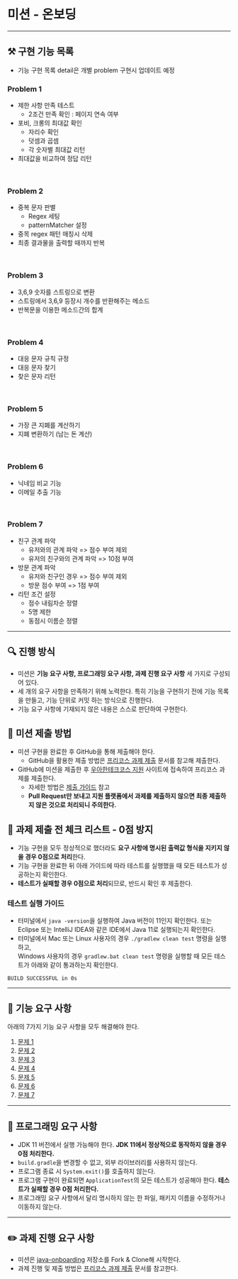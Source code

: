 # 미션 - 온보딩
---
## ⚒ 구현 기능 목록 
- 기능 구현 목록 detail은 개별 problem 구현시 업데이트 예정

### Problem 1
+ 제한 사항 만족 테스트 
    - 2조건 만족 확인 : 페이지 연속 여부 
+ 포비, 크롱의 최대값 확인
  - 자리수 확인 
  - 덧셈과 곱셈 
  - 각 숫자별 최대값 리턴 
+ 최대값을 비교하여 정답 리턴

<br>

### Problem 2
+ 중복 문자 판별
    - Regex 세팅 
    - patternMatcher 설정 
+ 중목 regex 패턴 매칭시 삭제
+ 최종 결과물을 출력할 때까지 반복

<br>

### Problem 3
+ 3,6,9 숫자를 스트링으로 변환 
+ 스트링에서 3,6,9 등장시 개수를 반환해주는 메소드
+ 반복문을 이용한 메소드간의 합계 

<br>

### Problem 4
+ 대응 문자 규칙 규정 
+ 대응 문자 찾기 
+ 찾은 문자 리턴 

<br>

### Problem 5 
+ 가장 큰 지폐를 계산하기 
+ 지폐 변환하기 (남는 돈 계산)

<br>

### Problem 6
+ 닉네임 비교 기능 
+ 이메일 추출 기능 

<br>

### Problem 7 
+ 친구 관계 파악
  - 유저와의 관계 파악 => 점수 부여 제외
  - 유저의 친구와의 관계 파악 => 10점 부여
+ 방문 관계 파악 
  - 유저와 친구인 경우 => 점수 부여 제외 
  - 방문 점수 부여 => 1점 부여 
+ 리턴 조건 설정
  - 점수 내림차순 정렬  
  - 5명 제한 
  - 동점시 이름순 정렬 

---

## 🔍 진행 방식

- 미션은 **기능 요구 사항, 프로그래밍 요구 사항, 과제 진행 요구 사항** 세 가지로 구성되어 있다.
- 세 개의 요구 사항을 만족하기 위해 노력한다. 특히 기능을 구현하기 전에 기능 목록을 만들고, 기능 단위로 커밋 하는 방식으로 진행한다.
- 기능 요구 사항에 기재되지 않은 내용은 스스로 판단하여 구현한다.

## 📮 미션 제출 방법

- 미션 구현을 완료한 후 GitHub을 통해 제출해야 한다.
    - GitHub을 활용한 제출 방법은 [프리코스 과제 제출](https://github.com/woowacourse/woowacourse-docs/tree/master/precourse) 문서를 참고해
      제출한다.
- GitHub에 미션을 제출한 후 [우아한테크코스 지원](https://apply.techcourse.co.kr) 사이트에 접속하여 프리코스 과제를 제출한다.
    - 자세한 방법은 [제출 가이드](https://github.com/woowacourse/woowacourse-docs/tree/master/precourse#제출-가이드) 참고
    - **Pull Request만 보내고 지원 플랫폼에서 과제를 제출하지 않으면 최종 제출하지 않은 것으로 처리되니 주의한다.**

## 🚨 과제 제출 전 체크 리스트 - 0점 방지

- 기능 구현을 모두 정상적으로 했더라도 **요구 사항에 명시된 출력값 형식을 지키지 않을 경우 0점으로 처리**한다.
- 기능 구현을 완료한 뒤 아래 가이드에 따라 테스트를 실행했을 때 모든 테스트가 성공하는지 확인한다.
- **테스트가 실패할 경우 0점으로 처리**되므로, 반드시 확인 후 제출한다.

### 테스트 실행 가이드

- 터미널에서 `java -version`을 실행하여 Java 버전이 11인지 확인한다. 또는 Eclipse 또는 IntelliJ IDEA와 같은 IDE에서 Java 11로 실행되는지 확인한다.
- 터미널에서 Mac 또는 Linux 사용자의 경우 `./gradlew clean test` 명령을 실행하고,   
  Windows 사용자의 경우  `gradlew.bat clean test` 명령을 실행할 때 모든 테스트가 아래와 같이 통과하는지 확인한다.

```
BUILD SUCCESSFUL in 0s
```

---

## 🚀 기능 요구 사항
아래의 7가지 기능 요구 사항을 모두 해결해야 한다.

1. [문제 1](./docs/PROBLEM1.md)
2. [문제 2](./docs/PROBLEM2.md)
3. [문제 3](./docs/PROBLEM3.md)
4. [문제 4](./docs/PROBLEM4.md)
5. [문제 5](./docs/PROBLEM5.md)
6. [문제 6](./docs/PROBLEM6.md)
7. [문제 7](./docs/PROBLEM7.md)

---

## 🎯 프로그래밍 요구 사항

- JDK 11 버전에서 실행 가능해야 한다. **JDK 11에서 정상적으로 동작하지 않을 경우 0점 처리한다.**
- `build.gradle`을 변경할 수 없고, 외부 라이브러리를 사용하지 않는다.
- 프로그램 종료 시 `System.exit()`를 호출하지 않는다.
- 프로그램 구현이 완료되면 `ApplicationTest`의 모든 테스트가 성공해야 한다. **테스트가 실패할 경우 0점 처리한다.**
- 프로그래밍 요구 사항에서 달리 명시하지 않는 한 파일, 패키지 이름을 수정하거나 이동하지 않는다.

---

## ✏️ 과제 진행 요구 사항

- 미션은 [java-onboarding](https://github.com/woowacourse-precourse/java-onboarding) 저장소를 Fork & Clone해 시작한다.
- 과제 진행 및 제출 방법은 [프리코스 과제 제출](https://github.com/woowacourse/woowacourse-docs/tree/master/precourse) 문서를 참고한다.
